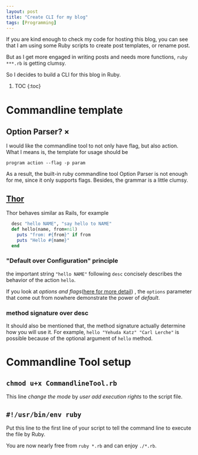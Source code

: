 ```yaml
---
layout: post
title: "Create CLI for my blog"
tags: [Programming]
---
```


If you are kind enough to check my code for hosting this blog, you can see that I am using some Ruby scripts to create post templates, or rename post.

But as I get more engaged in writing posts and needs more functions, `ruby ***.rb` is getting clumsy.

So I decides to build a CLI for this blog in Ruby.

1. TOC
{:toc}

# Commandline template

## Option Parser? ×

I would like the commandline tool to not only have flag, but also action. 
What I means is, the template for usage should be

`program action --flag -p param`

As a result, the built-in ruby commandline tool Option Parser is not enough for me, since it only supports flags.
Besides, the grammar is a little clumsy.
 

## [Thor](http://whatisthor.com/)

Thor behaves similar as Rails, for example

```ruby
  desc "hello NAME", "say hello to NAME"
  def hello(name, from=nil)
    puts "from: #{from}" if from
    puts "Hello #{name}"
  end
```

### "Default over Configuration" principle

 the important string `"hello NAME"` following `desc` concisely describes the behavior of the action `hello`.
 
 If you look at *options and flags*([here for more detail](https://github.com/erikhuda/thor/wiki/Method-Options))
 , the `options` parameter that come out from nowhere demonstrate the power of *default*.
 

### method signature over desc 
 
It should also be mentioned that, the method signature actually determine how you will use it. 
For example, `hello "Yehuda Katz" "Carl Lerche"` is possible because of the optional argument of `hello` method.

# Commandline Tool setup

## `chmod u+x CommandlineTool.rb`

This line *change the mode* by *user add execution rights* to the script file. 

## `#!/usr/bin/env ruby`

Put this line to the first line of your script to tell the command line to execute the file by Ruby.

You are now nearly free from `ruby *.rb` and can enjoy `./*.rb`.





